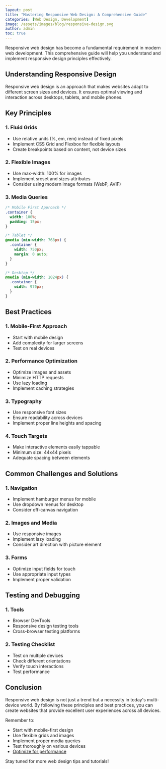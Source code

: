 ```yaml
---
layout: post
title: "Mastering Responsive Web Design: A Comprehensive Guide"
categories: [Web Design, Development]
image: /assets/images/blog/responsive-design.svg
author: admin
toc: true
---
```


Responsive web design has become a fundamental requirement in modern web development. This comprehensive guide will help you understand and implement responsive design principles effectively.

## Understanding Responsive Design
Responsive web design is an approach that makes websites adapt to different screen sizes and devices. It ensures optimal viewing and interaction across desktops, tablets, and mobile phones.

## Key Principles

### 1. Fluid Grids
- Use relative units (%, em, rem) instead of fixed pixels
- Implement CSS Grid and Flexbox for flexible layouts
- Create breakpoints based on content, not device sizes

### 2. Flexible Images
- Use max-width: 100% for images
- Implement srcset and sizes attributes
- Consider using modern image formats (WebP, AVIF)

### 3. Media Queries
```css
/* Mobile First Approach */
.container {
  width: 100%;
  padding: 15px;
}

/* Tablet */
@media (min-width: 768px) {
  .container {
    width: 750px;
    margin: 0 auto;
  }
}

/* Desktop */
@media (min-width: 1024px) {
  .container {
    width: 970px;
  }
}
```

## Best Practices

### 1. Mobile-First Approach
- Start with mobile design
- Add complexity for larger screens
- Test on real devices

### 2. Performance Optimization
- Optimize images and assets
- Minimize HTTP requests
- Use lazy loading
- Implement caching strategies

### 3. Typography
- Use responsive font sizes
- Ensure readability across devices
- Implement proper line heights and spacing

### 4. Touch Targets
- Make interactive elements easily tappable
- Minimum size: 44x44 pixels
- Adequate spacing between elements

## Common Challenges and Solutions

### 1. Navigation
- Implement hamburger menus for mobile
- Use dropdown menus for desktop
- Consider off-canvas navigation

### 2. Images and Media
- Use responsive images
- Implement lazy loading
- Consider art direction with picture element

### 3. Forms
- Optimize input fields for touch
- Use appropriate input types
- Implement proper validation

## Testing and Debugging

### 1. Tools
- Browser DevTools
- Responsive design testing tools
- Cross-browser testing platforms

### 2. Testing Checklist
- Test on multiple devices
- Check different orientations
- Verify touch interactions
- Test performance

## Conclusion
Responsive web design is not just a trend but a necessity in today's multi-device world. By following these principles and best practices, you can create websites that provide excellent user experiences across all devices.

Remember to:
- Start with mobile-first design
- Use flexible grids and images
- Implement proper media queries
- Test thoroughly on various devices
- [Optimize for performance](/web-design-seo/)

Stay tuned for more web design tips and tutorials! 